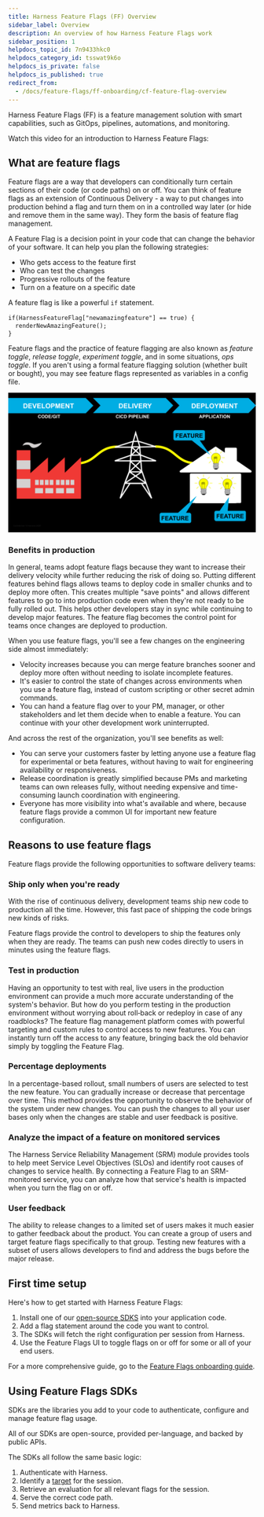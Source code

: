 ```yaml
---
title: Harness Feature Flags (FF) Overview
sidebar_label: Overview
description: An overview of how Harness Feature Flags work
sidebar_position: 1
helpdocs_topic_id: 7n9433hkc0
helpdocs_category_id: tsswat9k6o
helpdocs_is_private: false
helpdocs_is_published: true
redirect_from:
  - /docs/feature-flags/ff-onboarding/cf-feature-flag-overview
---
```


Harness Feature Flags (FF) is a feature management solution with smart capabilities, such as GitOps, pipelines, automations, and monitoring.

Watch this video for an introduction to Harness Feature Flags:

<!-- Video:
https://www.loom.com/share/0ff74ed44f7c44a6b33c4d3b83046695-->
<DocVideo src="https://www.loom.com/share/0ff74ed44f7c44a6b33c4d3b83046695" />

## What are feature flags

Feature flags are a way that developers can conditionally turn certain sections of their code (or code paths) on or off. You can think of feature flags as an extension of Continuous Delivery - a way to put changes into production behind a flag and turn them on in a controlled way later (or hide and remove them in the same way). They form the basis of feature flag management.

A Feature Flag is a decision point in your code that can change the behavior of your software. It can help you plan the following strategies:

- Who gets access to the feature first
- Who can test the changes
- Progressive rollouts of the feature
- Turn on a feature on a specific date

A feature flag is like a powerful `if` statement.

```
if(HarnessFeatureFlag["newamazingfeature"] == true) {
  renderNewAmazingFeature();
}
```

Feature flags and the practice of feature flagging are also known as *feature toggle*, *release toggle*, *experiment toggle*, and in some situations, *ops toggle*. If you aren't using a formal feature flagging solution (whether built or bought), you may see feature flags represented as variables in a config file.

![Diagram illustrating the concept of feature flags.](./static/what-is-a-flag.png)

### Benefits in production

In general, teams adopt feature flags because they want to increase their delivery velocity while further reducing the risk of doing so. Putting different features behind flags allows teams to deploy code in smaller chunks and to deploy more often. This creates multiple "save points" and allows different features to go to into production code even when they're not ready to be fully rolled out. This helps other developers stay in sync while continuing to develop major features. The feature flag becomes the control point for teams once changes are deployed to production.

When you use feature flags, you'll see a few changes on the engineering side almost immediately:

- Velocity increases because you can merge feature branches sooner and deploy more often without needing to isolate incomplete features.
- It's easier to control the state of changes across environments when you use a feature flag, instead of custom scripting or other secret admin commands.
- You can hand a feature flag over to your PM, manager, or other stakeholders and let them decide when to enable a feature. You can continue with your other development work uninterrupted.

And across the rest of the organization, you'll see benefits as well:

- You can serve your customers faster by letting anyone use a feature flag for experimental or beta features, without having to wait for engineering availability or responsiveness.
- Release coordination is greatly simplified because PMs and marketing teams can own releases fully, without needing expensive and time-consuming launch coordination with engineering.
- Everyone has more visibility into what's available and where, because feature flags provide a common UI for important new feature configuration.

## Reasons to use feature flags

Feature flags provide the following opportunities to software delivery teams:

### Ship only when you're ready

With the rise of continuous delivery, development teams ship new code to production all the time. However, this fast pace of shipping the code brings new kinds of risks.

Feature flags provide the control to developers to ship the features only when they are ready. The teams can push new codes directly to users in minutes using the feature flags.

### Test in production

Having an opportunity to test with real, live users in the production environment can provide a much more accurate understanding of the system's behavior. But how do you perform testing in the production environment without worrying about roll‐back or redeploy in case of any roadblocks? The feature flag management platform comes with powerful targeting and custom rules to control access to new features. You can instantly turn off the access to any feature, bringing back the old behavior simply by toggling the Feature Flag.

### Percentage deployments

In a percentage-based rollout, small numbers of users are selected to test the new feature. You can gradually increase or decrease that percentage over time. This method provides the opportunity to observe the behavior of the system under new changes. You can push the changes to all your user bases only when the changes are stable and user feedback is positive.

### Analyze the impact of a feature on monitored services

The Harness Service Reliability Management (SRM) module provides tools to help meet Service Level Objectives (SLOs) and identify root causes of changes to service health. By connecting a Feature Flag to an SRM-monitored service, you can analyze how that service's health is impacted when you turn the flag on or off.

### User feedback

The ability to release changes to a limited set of users makes it much easier to gather feedback about the product. You can create a group of users and target feature flags specifically to that group. Testing new features with a subset of users allows developers to find and address the bugs before the major release.

## First time setup

Here's how to get started with Harness Feature Flags:

1. Install one of our [open-source SDKS](/docs/category/sdks-overview) into your application code.
2. Add a flag statement around the code you want to control.
3. The SDKs will fetch the right configuration per session from Harness.
4. Use the Feature Flags UI to toggle flags on or off for some or all of your end users.

For a more comprehensive guide, go to the [Feature Flags onboarding guide](./onboarding-guide.md).

## Using Feature Flags SDKs

SDKs are the libraries you add to your code to authenticate, configure and manage feature flag usage.

All of our SDKs are open-source, provided per-language, and backed by public APIs.

The SDKs all follow the same basic logic:

1. Authenticate with Harness.
2. Identify a [target](/docs/category/manage-target-users-and-groups) for the session.
3. Retrieve an evaluation for all relevant flags for the session.
4. Serve the correct code path.
5. Send metrics back to Harness.
